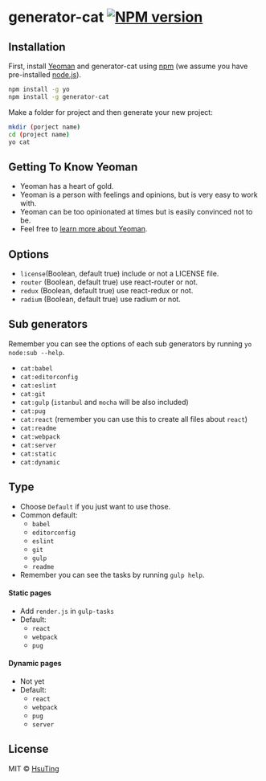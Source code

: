 # generator-cat [![NPM version][npm-image]][npm-url]

## Installation

First, install [Yeoman](http://yeoman.io) and generator-cat using [npm](https://www.npmjs.com/) (we assume you have pre-installed [node.js](https://nodejs.org/)).

```bash
npm install -g yo
npm install -g generator-cat
```

Make a folder for project and then generate your new project:

```bash
mkdir (porject name)
cd (project name)
yo cat
```

## Getting To Know Yeoman

 * Yeoman has a heart of gold.
 * Yeoman is a person with feelings and opinions, but is very easy to work with.
 * Yeoman can be too opinionated at times but is easily convinced not to be.
 * Feel free to [learn more about Yeoman](http://yeoman.io/).

## Options

- `license`(Boolean, default true) include or not a LICENSE file.
- `router` (Boolean, default true) use react-router or not.
- `redux` (Boolean, default true) use react-redux or not.
- `radium` (Boolean, default true) use radium or not.

## Sub generators

Remember you can see the options of each sub generators by running `yo node:sub --help`.

- `cat:babel`
- `cat:editorconfig`
- `cat:eslint`
- `cat:git`
- `cat:gulp` (`istanbul` and `mocha` will be also included)
- `cat:pug`
- `cat:react` (remember you can use this to create all files about `react`)
- `cat:readme`
- `cat:webpack`
- `cat:server`
- `cat:static`
- `cat:dynamic`

## Type

- Choose `Default` if you just want to use those.
- Common default:
  - `babel`
  - `editorconfig`
  - `eslint`
  - `git`
  - `gulp`
  - `readme`
- Remember you can see the tasks by running `gulp help`.

#### Static pages

- Add `render.js` in `gulp-tasks`
- Default:
  - `react`
  - `webpack`
  - `pug`

#### Dynamic pages

- Not yet
- Default:
  - `react`
  - `webpack`
  - `pug`
  - `server`

## License

MIT © [HsuTing](hsuting.com)


[npm-image]: https://badge.fury.io/js/generator-cat.svg
[npm-url]: https://npmjs.org/package/generator-cat
